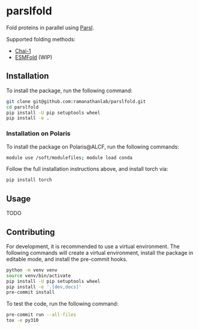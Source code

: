 # parslfold
Fold proteins in parallel using [Parsl](https://parsl-project.org/).

Supported folding methods:
- [Chai-1](https://github.com/chaidiscovery/chai-lab)
- [ESMFold](https://github.com/facebookresearch/esm?tab=readme-ov-file#esmfold) (WIP)

## Installation

To install the package, run the following command:
```bash
git clone git@github.com:ramanathanlab/parslfold.git
cd parslfold
pip install -U pip setuptools wheel
pip install -e .
```

### Installation on Polaris

To install the package on Polaris@ALCF, run the following commands:
```bash
module use /soft/modulefiles; module load conda
```

Follow the full installation instructions above, and install torch via:
```bash
pip install torch
```

## Usage
TODO

## Contributing

For development, it is recommended to use a virtual environment. The following
commands will create a virtual environment, install the package in editable
mode, and install the pre-commit hooks.
```bash
python -m venv venv
source venv/bin/activate
pip install -U pip setuptools wheel
pip install -e '.[dev,docs]'
pre-commit install
```
To test the code, run the following command:
```bash
pre-commit run --all-files
tox -e py310
```
